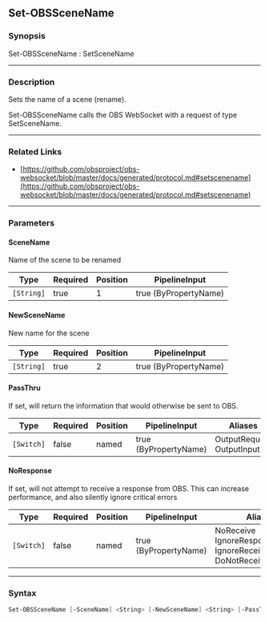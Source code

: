 Set-OBSSceneName
----------------




### Synopsis
Set-OBSSceneName : SetSceneName



---


### Description

Sets the name of a scene (rename).


Set-OBSSceneName calls the OBS WebSocket with a request of type SetSceneName.



---


### Related Links
* [https://github.com/obsproject/obs-websocket/blob/master/docs/generated/protocol.md#setscenename](https://github.com/obsproject/obs-websocket/blob/master/docs/generated/protocol.md#setscenename)





---


### Parameters
#### **SceneName**

Name of the scene to be renamed






|Type      |Required|Position|PipelineInput        |
|----------|--------|--------|---------------------|
|`[String]`|true    |1       |true (ByPropertyName)|



#### **NewSceneName**

New name for the scene






|Type      |Required|Position|PipelineInput        |
|----------|--------|--------|---------------------|
|`[String]`|true    |2       |true (ByPropertyName)|



#### **PassThru**

If set, will return the information that would otherwise be sent to OBS.






|Type      |Required|Position|PipelineInput        |Aliases                      |
|----------|--------|--------|---------------------|-----------------------------|
|`[Switch]`|false   |named   |true (ByPropertyName)|OutputRequest<br/>OutputInput|



#### **NoResponse**

If set, will not attempt to receive a response from OBS.
This can increase performance, and also silently ignore critical errors






|Type      |Required|Position|PipelineInput        |Aliases                                                                |
|----------|--------|--------|---------------------|-----------------------------------------------------------------------|
|`[Switch]`|false   |named   |true (ByPropertyName)|NoReceive<br/>IgnoreResponse<br/>IgnoreReceive<br/>DoNotReceiveResponse|





---


### Syntax
```PowerShell
Set-OBSSceneName [-SceneName] <String> [-NewSceneName] <String> [-PassThru] [-NoResponse] [<CommonParameters>]
```
